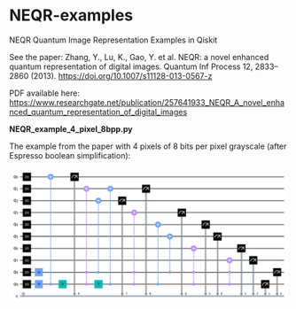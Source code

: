# NEQR-examples
NEQR Quantum Image Representation Examples in Qiskit

See the paper:
Zhang, Y., Lu, K., Gao, Y. et al. NEQR: a novel enhanced quantum representation of digital images. Quantum Inf Process 12, 2833–2860 (2013). https://doi.org/10.1007/s11128-013-0567-z

PDF available here:
https://www.researchgate.net/publication/257641933_NEQR_A_novel_enhanced_quantum_representation_of_digital_images

**NEQR_example_4_pixel_8bpp.py**

The example from the paper with 4 pixels of 8 bits per pixel grayscale (after Espresso boolean simplification):

![4 pixel 8 bpp NEQR circuit diagram](4pixel_8bpp.png)
